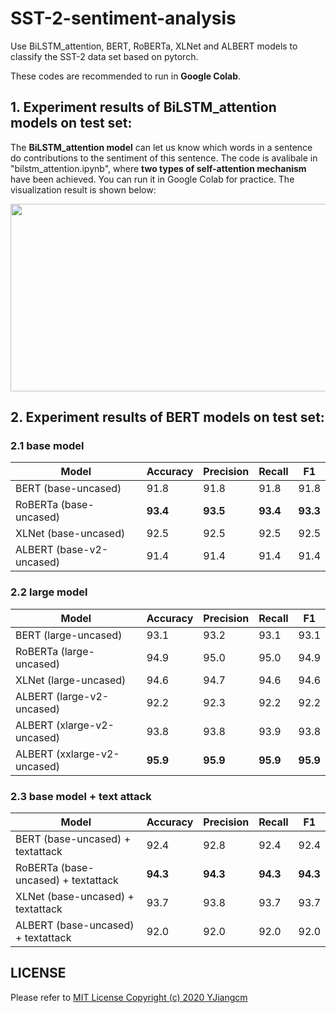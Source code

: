 # SST-2-sentiment-analysis

Use BiLSTM_attention, BERT, RoBERTa, XLNet and ALBERT models to classify the SST-2 data set based on pytorch.

These codes are recommended to  run in **Google Colab**.

## 1. Experiment results of BiLSTM_attention models on test set:
The **BiLSTM_attention model** can let us know which words in a sentence do contributions to the sentiment of this sentence. The code is avalibale in "bilstm_attention.ipynb",  where **two types of self-attention mechanism** have been achieved. You can run it in Google Colab for practice. The visualization result is shown below:

<img src="https://github.com/YJiangcm/Movielens1M-Movie-Recommendation-System/blob/main/pictures/attention%E5%8F%AF%E8%A7%86%E5%8C%962.PNG" width="800" height="300">

## 2. Experiment results of BERT models on test set:

### 2.1 base model
 Model | Accuracy | Precision	| Recall | F1
 ---- | -----  |----- |----- |----- 
 BERT (base-uncased) | 91.8 |	91.8 |	91.8	| 91.8
RoBERTa (base-uncased)	| **93.4**	| **93.5**	| **93.4**	| **93.3**
XLNet (base-uncased)	| 92.5	| 92.5	| 92.5	| 92.5
ALBERT (base-v2-uncased)	| 91.4	| 91.4	| 91.4	| 91.4

### 2.2 large model
 Model | Accuracy | Precision	| Recall | F1
 ---- | -----  |----- |----- |----- 
BERT (large-uncased) 	| 93.1	| 93.2	| 93.1	| 93.1
RoBERTa (large-uncased)	| 94.9	| 95.0	| 95.0	| 94.9
XLNet (large-uncased)	| 94.6	| 94.7	| 94.6	| 94.6
ALBERT (large-v2-uncased)	| 92.2	| 92.3	| 92.2	| 92.2
ALBERT (xlarge-v2-uncased)	| 93.8	| 93.8	| 93.9	| 93.8
ALBERT (xxlarge-v2-uncased)	| **95.9**	| **95.9**	| **95.9**	| **95.9**

### 2.3 base model + text attack
 Model | Accuracy | Precision	| Recall | F1
 ---- | -----  |----- |----- |----- 
 BERT (base-uncased) + textattack |	92.4	|92.8	|92.4	|92.4
RoBERTa (base-uncased) + textattack	|**94.3**	|**94.3**	|**94.3**	|**94.3**
XLNet (base-uncased) + textattack	|93.7	|93.8	|93.7	|93.7
ALBERT (base-uncased) + textattack	|92.0	|92.0|	92.0	|92.0

## LICENSE
Please refer to [MIT License Copyright (c) 2020 YJiangcm](https://github.com/YJiangcm/Movielens1M-Movie-Recommendation-System/blob/main/LICENSE)
